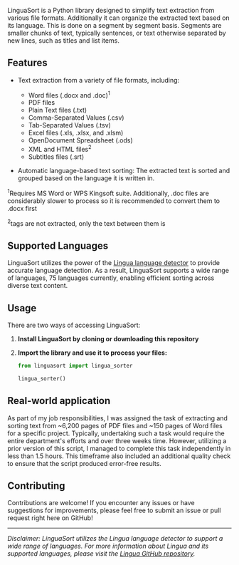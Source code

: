 LinguaSort is a Python library designed to simplify text extraction from various file formats. Additionally it can organize the extracted text based on its language. This is done on a segment by segment basis. Segments are smaller chunks of text, typically sentences, or text otherwise separated by new lines, such as titles and list items.

## Features

- Text extraction from a variety of file formats, including:
  - Word files (.docx and .doc)<sup>1</sup>
  - PDF files
  - Plain Text files (.txt)
  - Comma-Separated Values (.csv)
  - Tab-Separated Values (.tsv)
  - Excel files (.xls, .xlsx, and .xlsm)
  - OpenDocument Spreadsheet (.ods)
  - XML and HTML files<sup>2</sup>
  - Subtitles files (.srt)

- Automatic language-based text sorting:
  The extracted text is sorted and grouped based on the language it is written in.

<sup>1</sup>Requires MS Word or WPS Kingsoft suite. Additionally, .doc files are considerably slower to process so it is recommended to convert them to .docx first

<sup>2</sup>tags are not extracted, only the text between them is

## Supported Languages

LinguaSort utilizes the power of the [Lingua language detector](https://github.com/pemistahl/lingua-py) to provide accurate language detection. As a result, LinguaSort supports a wide range of languages, 75 languages currently, enabling efficient sorting across diverse text content.

## Usage

There are two ways of accessing LinguaSort:

1. **Install LinguaSort by cloning or downloading this repository**

2. **Import the library and use it to process your files:**

   ```python
   from linguasort import lingua_sorter

   lingua_sorter()
   ```

## Real-world application

As part of my job responsibilities, I was assigned the task of extracting and sorting text from ~6,200 pages of PDF files and ~150 pages of Word files for a specific project. Typically, undertaking such a task would require the entire department's efforts and over three weeks time. However, utilizing a prior version of this script, I managed to complete this task independently in less than 1.5 hours. This timeframe also included an additional quality check to ensure that the script produced error-free results.

## Contributing

Contributions are welcome! If you encounter any issues or have suggestions for improvements, please feel free to submit an issue or pull request right here on GitHub!

---
*Disclaimer: LinguaSort utilizes the Lingua language detector to support a wide range of languages. For more information about Lingua and its supported languages, please visit the [Lingua GitHub repository]((https://github.com/pemistahl/lingua-py)).*